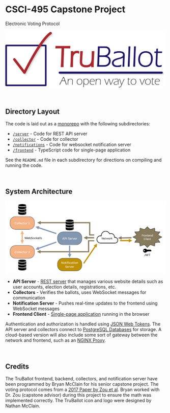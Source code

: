 # CSCI-495 Capstone Project

Electronic Voting Protocol

![TruBallot Logo](/frontend/public/truballot-logo.svg)

<br />

## Directory Layout

The code is laid out as a [monorepo](https://en.wikipedia.org/wiki/Monorepo) with the following subdirectories:

- [`/server`](/server) - Code for REST API server
- [`/collector`](/collector) - Code for collector
- [`/notifications`](/notifications) - Code for websocket notification server
- [`/frontend`](/frontend) - TypeScript code for single-page application

See the `README.md` file in each subdirectory for directions on compiling and running the code.

<br />

## System Architecture

![System Architecture Diagram](architecture.png)

- **API Server** - [REST server](https://en.wikipedia.org/wiki/Representational_state_transfer) that manages various website details such as user accounts, election details, registrations, etc.
- **Collectors** - Verifies the ballots, uses WebSocket messages for communication
- **Notification Server** - Pushes real-time updates to the frontend using WebSocket messages
- **Frontend Client** - [Single-page application](https://en.wikipedia.org/wiki/Single-page_application) running in the browser

Authentication and authorization is handled using [JSON Web Tokens](https://jwt.io/).
The API server and collectors connect to [PostgreSQL Databases](https://www.postgresql.org/) for storage.
A cloud-based version will also include some sort of gateway between the network and frontend, such as an [NGINX Proxy](https://www.nginx.com/).

<br />

## Credits

The TruBallot frontend, backend, collectors, and notification server have been programmed by Bryan McClain for his senior capstone project.
The voting protocol comes from a [2017 Paper by Zou et al](https://www.mdpi.com/2410-387X/1/2/13).
Bryan worked with Dr. Zou (capstone advisor) during this project to ensure the math was implemented correctly.
The TruBallot icon and logo were designed by Nathan McClain.
